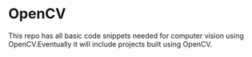 # OpenCV

This repo has all basic code snippets needed for computer vision using OpenCV.Eventually it will include projects built using OpenCV.
